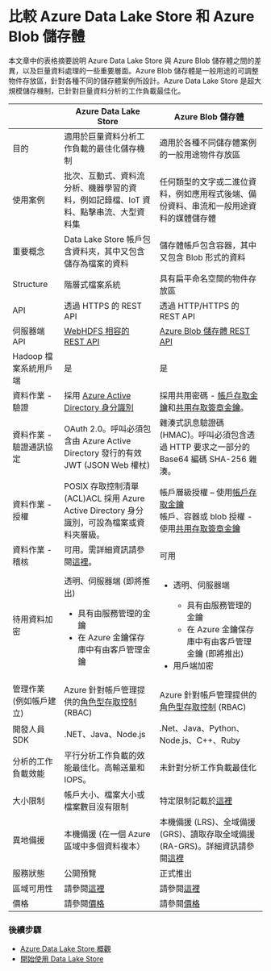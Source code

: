 <properties
   pageTitle="Azure Data Lake Store 與 Azure 儲存體 Blob 比較 | Microsoft Azure"
   description="Azure Data Lake Store 與 Azure 儲存體 Blob 比較"
   services="data-lake-store"
   documentationCenter=""
   authors="nitinme"
   manager="jhubbard"
   editor="cgronlun"/>

<tags
   ms.service="data-lake-store"
   ms.devlang="na"
   ms.topic="article"
   ms.tgt_pltfrm="na"
   ms.workload="big-data"
   ms.date="08/15/2016"
   ms.author="nitinme"/>

# 比較 Azure Data Lake Store 和 Azure Blob 儲存體

本文章中的表格摘要說明 Azure Data Lake Store 與 Azure Blob 儲存體之間的差異，以及巨量資料處理的一些重要層面。Azure Blob 儲存體是一般用途的可調整物件存放區，針對各種不同的儲存體案例所設計。Azure Data Lake Store 是超大規模儲存機制，已針對巨量資料分析的工作負載最佳化。

| | Azure Data Lake Store | Azure Blob 儲存體 |
|----|-----------------------|--------------------|
| 目的 | 適用於巨量資料分析工作負載的最佳化儲存機制 | 適用於各種不同儲存體案例的一般用途物件存放區 |
| 使用案例 | 批次、互動式、資料流分析、機器學習的資料，例如記錄檔、IoT 資料、點擊串流、大型資料集 | 任何類型的文字或二進位資料，例如應用程式後端、備份資料、串流和一般用途資料的媒體儲存體 |
| 重要概念 | Data Lake Store 帳戶包含資料夾，其中又包含儲存為檔案的資料 | 儲存體帳戶包含容器，其中又包含 Blob 形式的資料 |
| Structure | 階層式檔案系統 | 具有扁平命名空間的物件存放區 |
| API | 透過 HTTPS 的 REST API | 透過 HTTP/HTTPS 的 REST API |
| 伺服器端 API | [WebHDFS 相容的 REST API](https://msdn.microsoft.com/library/azure/mt693424.aspx) | [Azure Blob 儲存體 REST API](https://msdn.microsoft.com/library/azure/dd135733.aspx) |
| Hadoop 檔案系統用戶端 | 是 | 是 |
| 資料作業 - 驗證 | 採用 [Azure Active Directory 身分識別](../active-directory/active-directory-authentication-scenarios.md) | 採用共用密碼 - [帳戶存取金鑰](../storage/storage-create-storage-account.md#manage-your-storage-account)和[共用存取簽章金鑰](../storage/storage-dotnet-shared-access-signature-part-1.md)。 |
| 資料作業 - 驗證通訊協定 | OAuth 2.0。呼叫必須包含由 Azure Active Directory 發行的有效 JWT (JSON Web 權杖) | 雜湊式訊息驗證碼 (HMAC)。呼叫必須包含透過 HTTP 要求之一部分的 Base64 編碼 SHA-256 雜湊。 |
| 資料作業 - 授權 | POSIX 存取控制清單 (ACL)ACL 採用 Azure Active Directory 身分識別，可設為檔案或資料夾層級。 | 帳戶層級授權 – 使用[帳戶存取金鑰](../storage/storage-create-storage-account.md#manage-your-storage-account)<br>帳戶、容器或 blob 授權 - 使用[共用存取簽章金鑰](../storage/storage-dotnet-shared-access-signature-part-1.md) |
| 資料作業 - 稽核 | 可用。需詳細資訊請參閱[這裡](data-lake-store-diagnostic-logs.md)。 | 可用 |
| 待用資料加密 | 透明、伺服器端 (即將推出) <ul><li>具有由服務管理的金鑰</li><li>在 Azure 金鑰保存庫中有由客戶管理金鑰</li></ul>| <ul><li>透明、伺服器端</li> <ul><li>具有由服務管理的金鑰</li><li>在 Azure 金鑰保存庫中有由客戶管理金鑰 (即將推出)</li></ul><li>用戶端加密</li></ul> |
| 管理作業 (例如帳戶建立) | Azure 針對帳戶管理提供的[角色型存取控制](../active-directory/role-based-access-control-what-is.md) (RBAC) | Azure 針對帳戶管理提供的[角色型存取控制](../active-directory/role-based-access-control-what-is.md) (RBAC) |
| 開發人員 SDK | .NET、Java、Node.js | .Net、Java、Python、Node.js、C++、Ruby |
| 分析的工作負載效能 | 平行分析工作負載的效能最佳化。高輸送量和 IOPS。 | 未針對分析工作負載最佳化 |
| 大小限制 | 帳戶大小、檔案大小或檔案數目沒有限制 | 特定限制記載於[這裡](../azure-subscription-service-limits.md#storage-limits) |
| 異地備援 | 本機備援 (在一個 Azure 區域中多個資料複本） | 本機備援 (LRS)、全域備援 (GRS)、讀取存取全域備援 (RA-GRS)。詳細資訊請參閱[這裡](../storage/storage-redundancy.md) |
| 服務狀態 | 公開預覽 | 正式推出 |
| 區域可用性 | 請參閱[這裡](https://azure.microsoft.com/regions/#services)| 請參閱[這裡](https://azure.microsoft.com/regions/#services) |
| 價格 | 請參閱[價格](https://azure.microsoft.com/pricing/details/data-lake-store/)| 請參閱[價格](https://azure.microsoft.com/pricing/details/storage/) |

### 後續步驟

- [Azure Data Lake Store 概觀](data-lake-store-overview.md)
- [開始使用 Data Lake Store](data-lake-store-get-started-portal.md)

<!---HONumber=AcomDC_0914_2016-->